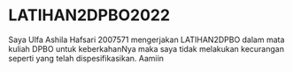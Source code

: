 # LATIHAN2DPBO2022

Saya Ulfa Ashila Hafsari 2007571 mengerjakan LATIHAN2DPBO dalam mata kuliah DPBO untuk keberkahanNya maka saya tidak melakukan kecurangan seperti yang telah dispesifikasikan. Aamiin
